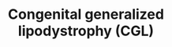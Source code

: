 ---
annotations:
- type: Disease Ontology
  value: congenital generalized lipodystrophy type 4
- type: Disease Ontology
  value: congenital generalized lipodystrophy
- type: Pathway Ontology
  value: disease pathway
- type: Disease Ontology
  value: congenital generalized lipodystrophy type 1
- type: Disease Ontology
  value: congenital generalized lipodystrophy type 2
- type: Disease Ontology
  value: congenital generalized lipodystrophy type 3
authors:
- UlasBabayigit
- Eweitz
- Fehrhart
- Egonw
communities:
- RareDiseases
description: Congenital generalized lipodystrophy (CGL) is divided into four subtypes.
  Type 1 is mainly caused by mutations in AGPAT2 gene, subtype 2 by BSCL2 mutations,
  type  3 by CAV1 mutations and type 4 by CAVIN1 mutations.   Patients with CGL show
  a near total absence of body fat which starts either at birth or shortly after.
  There are also metabolic abnormalities. Type 1 CGL shows loss of metabolically active
  adipose tissue. Type 2 CGL has a general absence of adipose tissue. Patients with
  type 3 CGL show vitamin D resistance, hypocalcemia, hypomagnesemia and have a short
  stature. Patients with type 4 CGL show myopathy, skeletal abnormalities, cardiac
  arrhythmias, pyloric stenosis and gastrointestinal motility problems.
last-edited: 2021-06-20
organisms:
- Homo sapiens
redirect_from:
- /index.php/Pathway:WP5101
- /instance/WP5101
schema-jsonld:
- '@context': https://schema.org/
  '@id': https://wikipathways.github.io/pathways/WP5101.html
  '@type': Dataset
  creator:
    '@type': Organization
    name: WikiPathways
  description: Congenital generalized lipodystrophy (CGL) is divided into four subtypes.
    Type 1 is mainly caused by mutations in AGPAT2 gene, subtype 2 by BSCL2 mutations,
    type  3 by CAV1 mutations and type 4 by CAVIN1 mutations.   Patients with CGL
    show a near total absence of body fat which starts either at birth or shortly
    after. There are also metabolic abnormalities. Type 1 CGL shows loss of metabolically
    active adipose tissue. Type 2 CGL has a general absence of adipose tissue. Patients
    with type 3 CGL show vitamin D resistance, hypocalcemia, hypomagnesemia and have
    a short stature. Patients with type 4 CGL show myopathy, skeletal abnormalities,
    cardiac arrhythmias, pyloric stenosis and gastrointestinal motility problems.
  keywords:
  - (CGL)
  - Phosphatidic acid
  - PI3K
  - HIF1A
  - Lysophosphatidic acid
  - CGL type 2
  - Triacylglycerol
  - BSCL2
  - ITGB4
  - DGAT2
  - CAVIN1
  - CAV1
  - FYN
  - DGAT1
  - LPIN3
  - Seipin
  - RAS-ERK
  - Congenital Generalized Lipodystrophy
  - GPAT3
  - AKT2
  - GRB2
  - INS
  - CGL type 1
  - CGL type 4
  - IRS1
  - Glycerol-3-phosphate
  - LPIN2
  - LPIN1
  - CGL type 3
  - AGPAT2
  - Diacylglycerol
  license: CC0
  name: Congenital generalized lipodystrophy (CGL)
seo: CreativeWork
title: Congenital generalized lipodystrophy (CGL)
wpid: WP5101
---